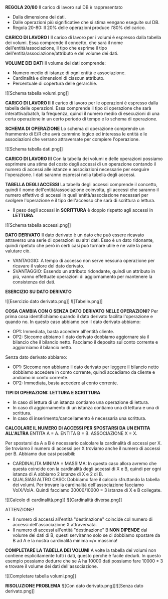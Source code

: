 **REGOLA 20/80**
Il carico di lavoro sul DB è rappresentato
- Dalla dimensione dei dati.
- Dalle operazioni più significative che si stima vengano eseguite sul DB.
- Regola 20-80: Il 20% delle operazioni produce l'80% del carico.

**CARICO DI LAVORO I**
Il carico di lavoro per i volumi è espresso dalla tabella dei volumi.
Essa comprende il concetto, che sarà il nome dell'entità/associazione, il tipo che esprime il tipo dell'entità/associazione/attributo e del volume dei dati.

**VOLUME DEI DATI**
Il volume dei dati comprende:
- Numero medio di istanze di ogni entità e associazione.
- Cardinalità e dimensioni di ciascun attributo.
- Percentuale di copertura delle gerarchie.

![[Schema tabella volumi.png]]

**CARICO DI LAVORO II**
Il carico di lavoro per le operazioni è espresso dalla tabella delle operazioni.
Essa comprende il tipo di operazione che sarà interattiva/batch, la frequenza, quindi il numero medio di esecuzioni di una certa operazione in un certo periodo di tempo e lo schema di operazione.

**SCHEMA DI OPERAZIONE**
Lo schema di operazione comprende un frammento di E/R che avrà cammino logico ed interessa le entità e le associazioni che verrano attraversate per compiere l'operazione.

![[Schema tabella dati.png]]

**CARICO DI LAVORO III**
Con la tabella dei volumi e delle operazioni possiamo esprimere una stima del costo degli accessi di un operazione contando il numero di accessi alle istanze e associazioni necessarie per eseguire l'operazione. I dati saranno espressi nella tabella degli accessi.

**TABELLA DEGLI ACCESSI**
La tabella degli accessi comprende il concetto, quindi il nome dell'entità/associazione coinvolta, gli accessi che saranno il numero effettivo di accessi in quell'entità/associazione necessari per svolgere l'operazione e il tipo dell'accesso che sarà di scrittura o lettura.
- Il peso degli accessi in **SCRITTURA** è doppio rispetto agli accessi in **LETTURA**.
 
![[Schema tabella accessi.png]]

**DATO DERIVATO**
Il dato derivato è un dato che può essere ricavato attraverso una serie di operazioni su altri dati. Esso è un dato ridonante, quindi ripetuto che però in certi casi può tornare utile e ne vale la pena valutare ciò.
- VANTAGGIO: A tempo di accesso non serve nessuna operazione per ricavare il valore del dato derivato.
- SVANTAGGIO: Essendo un attributo ridondante, quindi un attributo in più, vanno effettuate operazioni di aggiornamento per mantenere la consistenza dei dati.

**ESERCIZIO SU DATO DERIVATO**

![[Esercizio dato derivato.png]]
![[Tabelle.png]]

**COSA CAMBIA CON O SENZA DATO DERIVATO NELLE OPERAZIONI?**
Per prima cosa identifichiamo quando il dato derivato facilita l'operazione e quando no.
In questo caso abbiamo con il dato derivato abbiamo:
- OP1: Immediata, basta accedere all'entità cliente.
- OP2: Siccome abbiamo il dato derivato dobbiamo aggiornare sia il bilancio che il bilancio netto. Facciamo il deposito sul conto corrente e aggiorniamo il bilancio netto.

Senza dato derivato abbiamo:
- OP1: Siccome non abbiamo il dato derivato per leggere il bilancio netto dobbiamo accedere in conto corrente, quindi accediamo da cliente e andiamo in conto corrente.
- OP2: Immediata, basta accedere al conto corrente.

**TIPI DI OPERAZIONI: LETTURA E SCRITTURA**
- In caso di lettura di un istanza contiamo una operazione di lettura.
- In caso di aggiornamento di un istanza contiamo una di lettura e una di scrittura.
- In caso di inserimento/cancellamento è necessaria una scrittura.

**CALCOLARE IL NUMERO DI ACCESSI PER SPOSTARSI DA UN ENTITA ALL'ALTRA**
ENTITA A = A.
ENTITA B = B.
ASSOCIAZIONE X = X.

Per spostarsi da A a B è necessario calcolare la cardinalità di accessi per X. Se troviamo il numero di accessi per X troviamo anche il numero di accessi per B. Abbiamo due casi possibili:
- CARDINALITA MINIMA = MASSIMA: In questo caso allora avremo che questa coincide con la cardinalità degli accessi di X e B, quindi per ogni istanza di A abbiamo 2 istanze di X e 2 di B.
- QUALSIASI ALTRO CASO: Dobbiamo fare il calcolo sfruttando la tabella dei volumi. Per trovare la cardinalità dell'associazione facciamo VolX/VolA. Quindi facciamo 30000/10000 = 3 istanze di X e B collegate.

![[Calcolo di cardinalità.png]]
![[Cardinalità diversa.png]]

ATTENZIONE!
- Il numero di accessi all'entità "destinazione" coincide col numero di accessi dell'associazione X attraversata.
- Il numero di accessi all'entità "destinazione" B **NON DIPENDE** dal volume dei dati di B, questi serviranno solo se ci dobbiamo spostare da B ad A e la nostra cardinalità minima =/= massima!

**COMPLETARE LA TABELLA DEI VOLUMI**
A volte la tabella dei volumi non contiene esplicitamente tutti i dati, questo perchè è facile dedurli.
In questo esempio possiamo dedurre che se A ha 10000 dati possiamo fare 10000 * 3 e trovare il volume dei dati dell'associazione.

![[Completare tabella volumi.png]]

**RISOLUZIONE PROBLEMA**
![[Con dato derivato.png]]![[Senza dato derivato.png]]